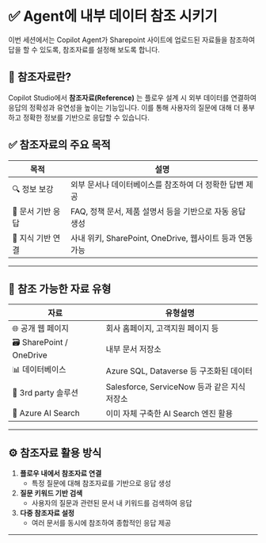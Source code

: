 # ✅ Agent에 내부 데이터 참조 시키기

이번 세션에서는 Copilot Agent가 Sharepoint 사이트에 업로드된 자료들을 참조하여 답을 할 수 있도록, 참조자료를 설정해 보도록 합니다.

## 📘 참조자료란?
Copilot Studio에서 **참조자료(Reference)** 는 플로우 설계 시 외부 데이터를 연결하여 응답의 정확성과 유연성을 높이는 기능입니다. 이를 통해 사용자의 질문에 대해 더 풍부하고 정확한 정보를 기반으로 응답할 수 있습니다.


## ✅ 참조자료의 주요 목적

|목적|설명|
|-|-|
|🔍 정보 보강|외부 문서나 데이터베이스를 참조하여 더 정확한 답변 제공| 
|📄 문서 기반 응답 | FAQ, 정책 문서, 제품 설명서 등을 기반으로 자동 응답 생성 |
|🧠 지식 기반 연결 | 사내 위키, SharePoint, OneDrive, 웹사이트 등과 연동 가능 |

---

## 📂 참조 가능한 자료 유형

|자료|유형설명|
|-|-|
|🌐 공개 웹 페이지 | 회사 홈페이지, 고객지원 페이지 등 |
| 🗃️ SharePoint / OneDrive | 내부 문서 저장소 |
| 📊 데이터베이스 | Azure SQL, Dataverse 등 구조화된 데이터 |
| 🧾 3rd party 솔루션 | Salesforce, ServiceNow 등과 같은 지식 저장소 |
|📄 Azure AI Search |이미 자체 구축한 AI Search 엔진 활용|

---

## ⚙️ 참조자료 활용 방식

1. **플로우 내에서 참조자료 연결**
   - 특정 질문에 대해 참조자료를 기반으로 응답 생성
2. **질문 키워드 기반 검색**
   - 사용자의 질문과 관련된 문서 내 키워드를 검색하여 응답
3. **다중 참조자료 설정**
   - 여러 문서를 동시에 참조하여 종합적인 응답 제공

---

